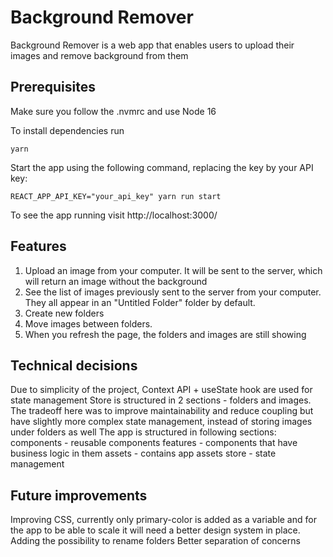 # Background Remover

Background Remover is a web app that enables users to upload their images and remove background from them

## Prerequisites

Make sure you follow the .nvmrc and use Node 16

To install dependencies run

`yarn`

Start the app using the following command, replacing the key by your API key:

    REACT_APP_API_KEY="your_api_key" yarn run start

To see the app running visit http://localhost:3000/

## Features

1. Upload an image from your computer. It will be sent to the server,
   which will return an image without the background
2. See the list of images previously sent to the server from your
   computer. They all appear in an "Untitled Folder" folder by default.
3. Create new folders
4. Move images between folders.
5. When you refresh the page, the folders and images are still showing

## Technical decisions
Due to simplicity of the project, Context API + useState hook are used for state management
Store is structured in 2 sections - folders and images. The tradeoff here was to improve maintainability and reduce coupling but have slightly more complex state management, instead of storing images under folders as well
The app is structured in following sections:
components - reusable components
features - components that have business logic in them
assets - contains app assets
store - state management

## Future improvements
Improving CSS, currently only primary-color is added as a variable and for the app to be able to scale it will need a better design system in place.
Adding the possibility to rename folders
Better separation of concerns